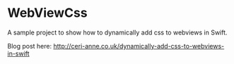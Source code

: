 # WebViewCss

A sample project to show how to dynamically add css to webviews in Swift.

Blog post here: http://ceri-anne.co.uk/dynamically-add-css-to-webviews-in-swift
